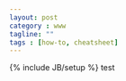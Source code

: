 ```yaml
---
layout: post
category : www
tagline: ""
tags : [how-to, cheatsheet]
---
```

{% include JB/setup %}
test